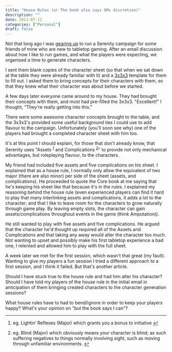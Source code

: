 ```yaml
---
title: "House Rules (or The book also says GMs discretion)"
description: ""
date: 2011-07-11
categories: ["Personal"]
draft: false
---
```


Not that long ago I was [gearing up][1] to run a Serenity campaign for some friends of mine who are new to tabletop gaming.  After an email discussion about how I like to run games, and what the players were expecting, we organised a time to generate characters.

I sent them blank copies of the character sheet (so that when we sat down at the table they were already familiar with it) and a [3x3x3][2] template for them to fill out.  I asked them to bring concepts for their characters with them, so that they knew what their character was about before we started.

A few days later everyone came around to my house. They had brought their concepts with them, and most had pre-filled the 3x3x3.  "Excellent!" I thought, "They're really getting into this."

There were some awesome character concepts brought to the table, and the 3x3x3's provided some useful background ties I could use to add flavour to the campaign.  Unfortunately (you'll soon see why) one of the players had brought a completed character sheet with him too.

It's at this point I should explain, for those that don't already know, that Serenity uses "Assets <sup id='fnref3'>[1][3]</sup> and Complications <sup id='fnref4'>[2][4]</sup>" to provide not only mechanical advantages, but roleplaying flavour, to the characters.

My friend had included five assets and five complications on his sheet.  I explained that as a house rule, I normally only allow the equivalent of two major (there are also minor) per side of the sheet (assets, and complications).  He proceeded to quote the Core book at me saying that he's keeping his sheet like that because it's in the rules.  I explained my reasoning behind the house rule (even experienced players can find it hard to play that many interlinking assets and complications, it adds a lot to the character; and that I like to leave room for the characters to grow naturally through game play.  By leaving empty slots, the character can gain assets/complications throughout events in the game (think Amputation)).

He still wanted to play with five assets and five complications.  He argued that the character he'd thought up required all of the Assets and Complications and that taking any away would alter the character too much.  Not wanting to upset and possibly make his first tabletop experience a bad one, I relented and allowed him to play with the full sheet.

A week later we met for the first session, which wasn't that great (my fault).  Wanting to give my players a fun session I tried a different approach to a first session, and I think it failed.  But that's another article.

Should I have stuck true to the house rule and had him alter his character?  Should I have told my players of the house rule in the initial email in anticipation of them bringing created characters to the character generation sessions?

What house rules have to had to bend/ignore in order to keep your players happy?  What's your opinion on "but the book says I can"?

[1]://jre.id.au/2011/04/06/the-time-has-come/
[2]://jre.id.au/dl/WRESerenity-3x3x3.pdf
[3]:#asset_example
[4]:#complication_example

<div class="footnotes">
    <hr />
    <ol>
        <li id="#asset_example">
            <p>eg. Lightin’ Reflexes (Major) which grants you a bonus to initiative
            <a href="#fnref3"  class='footnoteBackLink'  title="Jump back to footnote 1 in the text.">&#8617;</a></p>
        </li>
        <li id="#complication_example">
            <p>eg. Blind (Major) which obviously means your character is blind; as such suffering negatives to things normally involving sight, such as moving through unfamiliar environments.
            <a href="#fnref4"  class='footnoteBackLink'  title="Jump back to footnote 1 in the text.">&#8617;</a></p>
        </li>
    </ol>
</div>
